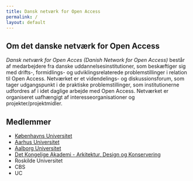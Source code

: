 ```yaml
---
title: Dansk netværk for Open Access
permalink: /
layout: default
---
```


## Om det danske netværk for Open Access

_Dansk netværk for Open Acces (Danish Network for Open Access)_ består af medarbejdere fra danske uddannelsesinstitutioner,
som beskæftiger sig med drifts-, formidlings- og udviklingsrelaterede problemstillinger i relation til Open Access.
Netværket er et videndelings- og diskussionsforum, som tager udgangspunkt i de praktiske problemstillinger, som institutionerne
udfordres af i idet daglige arbejde med Open Access. Netværket er organiseret uafhængigt af interesseorganisationer og projekter/projektmidler.

## Medlemmer
- [Københavns Universitet](https://kub.ku.dk/english/usethelibrary/researchers/open-access/)
- [Aarhus Universitet](https://medarbejdere.au.dk/en/open-access/advantages-of-open-access)
- [Aalborg Universitet](https://www.aau.dk/forskning/open-access)
- [Det Kongelige Akademi - Arkitektur, Design og Konservering](https://emneguides.kglakademi.dk/research/openaccess)
- Roskilde Universitet
- CBS
- UC
